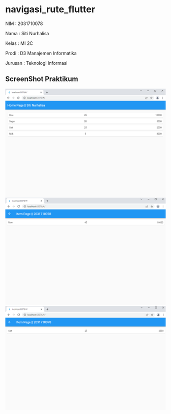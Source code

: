 # navigasi_rute_flutter

NIM     : 2031710078

Nama    : Siti Nurhalisa

Kelas   : MI 2C 

Prodi   : D3 Manajemen Informatika 

Jurusan : Teknologi Informasi

## ScreenShot Praktikum

![Contoh Tampilan Gambar](img/img1.png)
![Contoh Tampilan Gambar](img/img2.png)
![Contoh Tampilan Gambar](img/img3.png)
